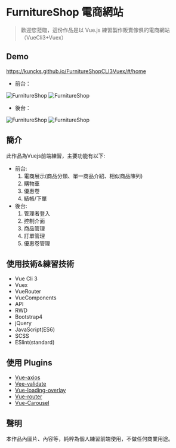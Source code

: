# FurnitureShop 電商網站

> 歡迎您蒞臨，這份作品是以 Vue.js 練習製作販賣傢俱的電商網站（VueCli3+Vuex）

## Demo

<https://kuncks.github.io/FurnitureShopCLI3Vuex/#/home>
- 前台：

![FurnitureShop](https://i.imgur.com/lrg0Fd5.png)
![FurnitureShop](https://i.imgur.com/hIQAZqm.png)
- 後台：

![FurnitureShop](https://i.imgur.com/O7SXhF1.png)
![FurnitureShop](https://i.imgur.com/jHZ7mkK.png)


## 簡介

此作品為Vuejs前端練習，主要功能有以下:

- 前台:
	1. 電商展示(商品分類、單一商品介紹、相似商品陳列)
	2. 購物車
	3. 優惠卷
	4. 結帳/下單
- 後台:
	1. 管理者登入
	2. 控制介面
	2. 商品管理
	3. 訂單管理
	4. 優惠卷管理

## 使用技術&練習技術

- Vue Cli 3
- Vuex
- VueRouter
- VueComponents
- API
- RWD
- Bootstrap4
- jQuery
- JavaScript(ES6)
- SCSS
- ESlint(standard)

## 使用 Plugins

- [Vue-axios](https://www.npmjs.com/package/vue-axios)
- [Vee-validate](https://baianat.github.io/vee-validate/)
- [Vue-loading-overlay](https://www.npmjs.com/package/vue-loading-overlay)
- [Vue-router](https://router.vuejs.org/zh/)
- [Vue-Carousel](https://ssense.github.io/vue-carousel/)

## 聲明

本作品內圖片、內容等，純粹為個人練習前端使用，不做任何商業用途。
